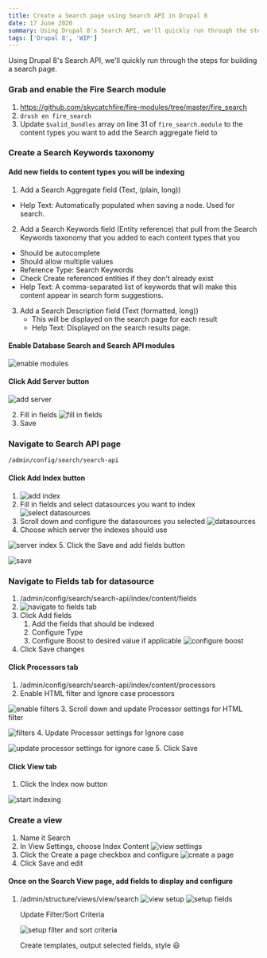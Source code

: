 ```yaml
---
title: Create a Search page using Search API in Drupal 8
date: 17 June 2020
summary: Using Drupal 8's Search API, we'll quickly run through the steps for building a search page.
tags: ['Drupal 8', 'WIP']
---
```


Using Drupal 8's Search API, we'll quickly run through the steps for building a search page.

### Grab and enable the Fire Search module

1. https://github.com/skycatchfire/fire-modules/tree/master/fire_search
2. `drush en fire_search`
3. Update `$valid_bundles` array on line 31 of `fire_search.module` to the content types you want to add the Search aggregate field to

### Create a Search Keywords taxonomy

#### Add new fields to content types you will be indexing

1. Add a Search Aggregate field (Text, (plain, long))

- Help Text: Automatically populated when saving a node. Used for search.

2. Add a Search Keywords field (Entity reference) that pull from the Search Keywords taxonomy that you added to each content types that you

- Should be autocomplete
- Should allow multiple values
- Reference Type: Search Keywords
- Check Create referenced entities if they don't already exist
- Help Text: A comma-separated list of keywords that will make this content appear in search form suggestions.

3. Add a Search Description field (Text (formatted, long))
   - This will be displayed on the search page for each result
   - Help Text: Displayed on the search results page.

#### Enable Database Search and Search API modules

![enable modules](/static/static/images/content/search-api-tutorial-1.png)

#### Click Add Server button

![add server](/static/static/images/content/search-api-tutorial-2.png)

2. Fill in fields ![fill in fields](/static/static/images/content/search-api-tutorial-3.png)
3. Save

### Navigate to Search API page

`/admin/config/search/search-api`

#### Click Add Index button

1. ![add index](/static/static/images/content/search-api-tutorial-4.png)
2. Fill in fields and select datasources you want to index
   ![select datasources](/static/static/images/content/search-api-tutorial-5.png)
3. Scroll down and configure the datasources you selected
   ![datasources](/static/static/images/content/search-api-tutorial-6.png)
4. Choose which server the indexes should use

![server index](/static/static/images/content/search-api-tutorial-7.png) 5. Click the Save and add fields button

![save](/static/static/images/content/search-api-tutorial-8.png)

### Navigate to Fields tab for datasource

1. /admin/config/search/search-api/index/content/fields
2. ![navigate to fields tab](/static/static/images/content/search-api-tutorial-9.png)
3. Click Add fields
   1. Add the fields that should be indexed
   2. Configure Type
   3. Configure Boost to desired value if applicable
      ![configure boost](/static/static/images/content/search-api-tutorial-10.png)
4. Click Save changes

#### Click Processors tab

1. /admin/config/search/search-api/index/content/processors
2. Enable HTML filter and Ignore case processors

![enable filters](/static/static/images/content/search-api-tutorial-11.png) 3. Scroll down and update Processor settings for HTML filter

![filters](/static/static/images/content/search-api-tutorial-12.png) 4. Update Processor settings for Ignore case

![update processor settings for ignore case](/static/static/images/content/search-api-tutorial-13.png) 5. Click Save

#### Click View tab

1. Click the Index now button

![start indexing](/static/static/images/content/search-api-tutorial-14.png)

### Create a view

1. Name it Search
2. In View Settings, choose Index Content ![view settings](/static/static/images/content/search-api-tutorial-15.png)
3. Click the Create a page checkbox and configure ![create a page](/static/static/images/content/search-api-tutorial-16.png)
4. Click Save and edit

#### Once on the Search View page, add fields to display and configure

1. /admin/structure/views/view/search ![view setup](/static/static/images/content/search-api-tutorial-17.png) ![setup fields](/static/static/images/content/search-api-tutorial-18.png)

   Update Filter/Sort Criteria

   ![setup filter and sort criteria](/static/static/images/content/search-api-tutorial-19.png)

   Create templates, output selected fields, style 😃
